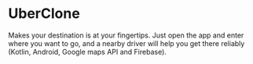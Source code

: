 # UberClone
Makes your destination is at your fingertips. Just open the app and enter where you want to go, and a nearby driver will help you get there reliably (Kotlin, Android, Google maps API and Firebase).
